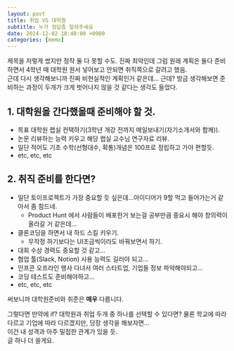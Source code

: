 ```yaml
---
layout: post
title: 취업 VS 대학원
subtitle: 누가 정답좀 알려주세요
date: 2024-12-02 18:40:00 +0900
categories: [memo]
---
```


제목을 저렇게 썼지만 정작 둘 다 못할 수도.
진짜 최악인데 그럼
원래 계획은 둘다 준비하면서 4학년 때 대학원 원서 넣어보고 안되면 취직쪽으로 갈려고 했음.  
근데 다시 생각해보니까 진짜 비현실적인 계획인거 같은데...
근데? 방금 생각해보면 준비하는 과정이 두개가 크게 벗어나지 않을 것 같다는 생각도 들었다.  

## 1. 대학원을 간다했을때 준비해야 할 것.
- 목표 대학원 랩실 컨택하기(3학년 개강 전까지 메일보내기(자기소개서와 함께)).
- 논문 리뷰하는 능력 키우고 해당 랩실 교수님 연구자료 리뷰.
- 일단 적어도 기초 수학(선형대수, 확통)개념은 100프로 정립하고 가야 편할듯.
- etc, etc, etc

## 2. 취직 준비를 한다면?
- 일단 토이프로젝트가 가장 중요할 듯 싶은데...아이디어가 9할 먹고 들어가는거 같아서 좀 힘드네.
  - Product Hunt 에서 사람들이 배포한거 보는걸 공부만큼 중요시 해야 창의력이 올라갈 거 같은데...
- 클론코딩을 하면서 내 하드 스킬 키우기.
  - 무작정 하기보다는 UI조금씩이라도 바꿔보면서 하기.
- 대회 수상 경력도 중요할 것 같고...
- 협업 툴(Slack, Notion) 사용 능력도 길러야 되고...
- 인프콘 오프라인 행사 다녀서 여러 스타트업, 기업들 정보 파악해야되고...
- 코딩 테스트도 준비해야하고...
- etc, etc, etc

써보니까 대학원준비와 취준은 **매우** 다릅니다.  

그렇다면 만약에 if? 대학원과 취업 두개 중 하나를 선택할 수 있다면?
물론 학교에 따라 다르고 기업에 따라 다르겠지만, 당장 생각을 해보자면...  
이건 내 성격과 아주 밀접한 관계가 있을 듯.  
글 하나 더 쓸게요.  
